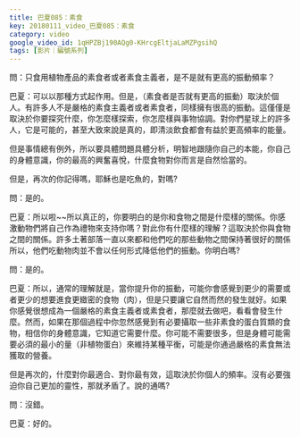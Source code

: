 ```yaml
---
title: 巴夏085：素食
key: 20180111_video_巴夏085：素食
category: video
google_video_id: 1qHPZBj190AQg0-KHrcgEltjaLaMZPgsihQ
tags: [影片｜編號系列]
---
```


問：只食用植物產品的素食者或者素食主義者，是不是就有更高的振動頻率？

巴夏：可以以那種方式起作用。但是，（素食者是否就有更高的振動）取決於個人。有許多人不是嚴格的素食主義者或者素食者，同樣擁有很高的振動。這僅僅是取決於你要探究什麼，你怎麼樣探索，你怎麼樣與事物協調。對你們星球上的許多人，它是可能的，甚至大致來說是真的，即清淡飲食都會有益於更高頻率的能量。

但是事情總有例外，所以要具體問題具體分析，明智地跟隨你自己的本能，你自己的身體意識，你的最高的興奮喜悅，什麼食物對你而言是自然恰當的。

但是，再次的你記得嗎，耶穌也是吃魚的，對嗎?

問：是的。

巴夏：所以啦~~所以真正的，你要明白的是你和食物之間是什麼樣的關係。你感激動物們將自己作為禮物來支持你嗎？對此你有什麼樣的理解？這取決於你與食物之間的關係。許多土著部落一直以來都和他們吃的那些動物之間保持著很好的關係所以，他們吃動物肉並不會以任何形式降低他們的振動。你明白嗎?

問：是的。

巴夏：所以，通常的理解就是，當你提升你的振動，可能你會感覺到更少的需要或者更少的想要進食更緻密的食物（肉），但是只要讓它自然而然的發生就好。如果你感覺很想成為一個嚴格的素食主義者或素食者，那麼就去做吧，看看會發生什麼。然而，如果在那個過程中你忽然感覺到有必要攝取一些非素食的蛋白質類的食物，相信你的身體意識，它知道它需要什麼。你可能不需要很多，但是身體可能需要必須的最小的量（非植物蛋白）來維持某種平衡，可能是你通過嚴格的素食無法獲取的營養。

但是再次的，什麼對你最適合、對你最有效，這取決於你個人的頻率。沒有必要強迫你自己更加的靈性，那就矛盾了。說的通嗎?

問：沒錯。

巴夏：好的。
